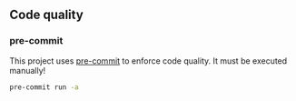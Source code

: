 

## Code quality

### pre-commit

This project uses [pre-commit](https://pre-commit.com/) to enforce code quality. 
It must be executed manually!

```bash
pre-commit run -a
```